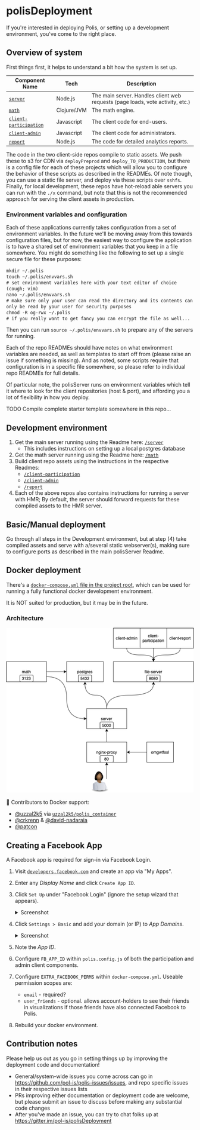 # polisDeployment

If you're interested in deploying Polis, or setting up a development environment, you've come to the right place.

## Overview of system

First things first, it helps to understand a bit how the system is set up.

| Component Name | Tech | Description |
|----------------|------|-------------|
| [`server`][dir-server] | Node.js | The main server. Handles client web requests (page loads, vote activity, etc.) |
| [`math`][dir-math] | Clojure/JVM | The math engine.  |
| [`client-participation`][dir-participation] | Javascript | The client code for end-users. |
| [`client-admin`][dir-admin] | Javascript | The client code for administrators. |
| [`report`][dir-report] | Node.js | The code for detailed analytics reports. |

The code in the two client-side repos compile to static assets.
We push these to s3 for CDN via `deployPreprod` and `deploy_TO_PRODUCTION`, but there is a config file for each of these projects which will allow you to configure the behavior of these scripts as described in the READMEs.
Of note though, you can use a static file server, and deploy via these scripts over `sshfs`.
Finally, for local development, these repos have hot-reload able servers you can run with the `./x` command, but note that this is not the recommended approach for serving the client assets in production.

   [dir-server]: /server
   [dir-math]: /math
   [dir-participation]: /client-participation
   [dir-admin]: /client-admin
   [dir-report]: /report

### Environment variables and configuration

Each of these applications currently takes configuration from a set of environment variables.
In the future we'll be moving away from this towards configuration files, but for now, the easiest way to configure the application is to have a shared set of environment variables that you keep in a file somewhere.
You might do something like the following to set up a single secure file for these purposes:

```
mkdir ~/.polis
touch ~/.polis/envvars.sh
# set environment variables here with your text editor of choice (cough; vim)
nano ~/.polis/envvars.sh
# make sure only your user can read the directory and its contents can only be read by your user for security purposes
chmod -R og-rwx ~/.polis
# if you really want to get fancy you can encrypt the file as well...
```

Then you can run `source ~/.polis/envvars.sh` to prepare any of the servers for running.

Each of the repo READMEs should have notes on what environment variables are needed, as well as templates to start off from (please raise an issue if something is missing).
And as noted, some scripts require that configuration is in a specific file somewhere, so please refer to individual repo READMEs for full details.

Of particular note, the polisServer runs on environment variables which tell it where to look for the client repositories (host & port), and affording you a lot of flexibility in how you deploy.

TODO Compile complete starter template somewhere in this repo...


## Development environment

1) Get the main server running using the Readme here: [`/server`][dir-server]
   * This includes instructions on setting up a local postgres database
2) Get the math server running using the Readme here: [`/math`][dir-math]
3) Build client repo assets using the instructions in the respective Readmes:
   * [`/client-participation`][dir-participation]
   * [`/client-admin`][dir-admin]
   * [`/report`][dir-report]
4) Each of the above repos also contains instructions for running a server with HMR; By default, the server should forward requests for these compiled assets to the HMR server.

## Basic/Manual deployment

Go through all steps in the Development environment, but at step (4) take compiled assets and serve with a/several static webserver(s), making sure to configure ports as described in the main polisServer Readme.

## Docker deployment

There's a [`docker-compose.yml` file in the project root](/docker-compose.yml), which can be used for running a fully functional docker development environment.

It is NOT suited for production, but it may be in the future.

### Architecture

[![architecture diagram of docker setup][arch-image]][arch-edit]

   [arch-image]: docker-architecture.png
   [arch-edit]: https://www.draw.io/?title=docker-architecture#R7Vrfb5swEP5r8pgJY37lNWm7PKxSp3Rrt5fKBRe8AkaO05D99TPBBIhpSlkGVFqlRviwjf3d3ee7kydwEaWfGUqCa%2BrhcKJrXjqBFxNdnxmW%2BM0Eu1xgWFou8BnxchEoBSvyG0th0W1DPLyudeSUhpwkdaFL4xi7vCZDjNFtvdsTDetfTZCPFcHKRaEqvSMeD3KpY2qlfImJHxRfBpp884jcZ5%2FRTSy%2FN9Hh0%2F4vfx2hYi7Zfx0gj24rIng5gQtGKc%2BfonSBwwzaArZ83NUrbw%2FrZjjmbQZMZytn%2B3VjI7CEXuoutrer2%2BlhcXxXAII9gY9sUsYD6tMYhZeldL7fNM6m1USr7POF0kQIgRD%2BwpzvpLLRhlMhCngUyrc4Jfw%2BG%2F7JlK0fcrLs%2BSKtNnZFI%2BZsVxmUNX8U82WNcti%2BVYxTYZLIremGufgENoU1IuZjfqKfmffLcKt8QCrhM6YRFusRHRgOEScvdbtD0nz9Q79SheJBavEdGpXzvqBwI78U%2ByROpwmj6U5Rdl2V24BwvErQHpatcPe62l6F8gUzjtOTm5dvLUManGQLoDtSsC2dDxRWGVQcr6CVswOmK4A9kRBP15iJbQ0OmK0fAaYZKmC60SdgwOrAGe5GwOlJXP4RgYBOBKL9MwKBLQlEHxWBQMUf3JCIvU%2BRF5F4dA4xa%2FAHp1d3sP%2B7Qyt3MD6kOxivuYOAgBOXJGINdHi3cLSxuYUzUrcYW5hpfki3gPrw6u2oqi5m0YN6jXPrVw69oUSsuYzAoVkPKIFzRAH5luSwIzM5rKO75ZgKoY4k1FZyEzB4bmIpWCV0zX2G14OjZTotEhMAej1yzOE5SXILqDLLgWfeOnJqcVhJamc%2FcuyWnGQNdeTM719u7hfBJvXAz6X2bYaWN%2FMiMRmddu2Pqt5xFa5shev2JdShec7Q2vBcvxUrtcbnaI5ayS2hAv3kIEqtquEAbSpV6WdA6vvjhWuli2v3GS5Xic%2FMu8joRBmDxaWN3tiokreDSf0vPbk5drSPfeHgHMUc%2BcqU2PHtmeCs3yhUV8u%2BI%2FAg6ziognp%2FHtSMk1oONDVthEjpgyOlVopMoyFN7h0pcJTw9cnKzUipKSAEusrVfSNlHCeAfSLVGPKOoMjSobT8qiqqkWvjfkHjGXj2c8xRFG20O8c6nD6n9qkWlRlOhJJOeEJP1eQjdu2zmtwYyHVxhPPZfpdk%2FhDtvSfbaxP8VZ2oEau2QWJf2d6pRVY8gEb%2Blj%2Bt1%2BE5rF8x9QYo2%2BcxTZcUejV%2FNbRQQCLR%2FqJTFYoQPeJwfrimtKAhZfvOxUUlOJejLkjki4WF5FH8CipKHlDGQlcJpon4gH51R9kzZg93NELxg5jYfX4QqKTi%2F1MS%2B2fA3DKMOubQUjG3GzC334%2B5aJbXrnJKL6%2B2wcs%2F

:tada: Contributors to Docker support:
- [@uzzal2k5](https://github.com/uzzal2k5) via [`uzzal2k5/polis_container`](https://github.com/uzzal2k5/polis_container)
- [@crkrenn](https://github.com/crkrenn) & [@david-nadaraia](https://github.com/david-nadaraia)
- [@patcon](https://github.com/patcon)

## Creating a Facebook App

A Facebook app is required for sign-in via Facebook Login.

1. Visit [`developers.facebook.com`](https://developers.facebook.com/) and create an app via "My Apps".
2. Enter any _Display Name_ and click `Create App ID`.
3. Click `Set Up` under "Facebook Login" (ignore the setup wizard that appears).
    <details>
      <summary>Screenshot</summary>

      ![screenshot](/docs/images/facebook-app-1.png)
    </details>
4. Click `Settings > Basic` and add your domain (or IP) to _App Domains_.
    <details>
      <summary>Screenshot</summary>

      ![screenshot](/docs/images/facebook-app-2.png)
    </details>
5. Note the _App ID_.
6. Configure `FB_APP_ID` within `polis.config.js` of both the participation and admin client components.
7. Configure `EXTRA_FACEBOOK_PERMS` within `docker-compose.yml`. Useable permission scopes are:
    - `email` - required?
    - `user_friends` - optional. allows account-holders to see their friends in visualizations if those friends have also connected Facebook to Polis.
8. Rebuild your docker environment.

## Contribution notes

Please help us out as you go in setting things up by improving the deployment code and documentation!

* General/system-wide issues you come across can go in https://github.com/pol-is/polis-issues/issues, and repo specific issues in their respective issues lists
* PRs improving either documentation or deployment code are welcome, but please submit an issue to discuss before making any substantial code changes
* After you've made an issue, you can try to chat folks up at https://gitter.im/pol-is/polisDeployment


